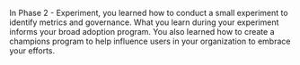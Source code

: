 In Phase 2 - Experiment, you learned how to conduct a small experiment to identify metrics and governance. What you learn during your experiment informs your broad adoption program. You also learned how to create a champions program to help influence users in your organization to embrace your efforts.
